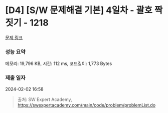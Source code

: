 # [D4] [S/W 문제해결 기본] 4일차 - 괄호 짝짓기 - 1218 

[문제 링크](https://swexpertacademy.com/main/code/problem/problemDetail.do?contestProbId=AV14eWb6AAkCFAYD) 

### 성능 요약

메모리: 19,796 KB, 시간: 112 ms, 코드길이: 1,773 Bytes

### 제출 일자

2024-02-02 16:58



> 출처: SW Expert Academy, https://swexpertacademy.com/main/code/problem/problemList.do